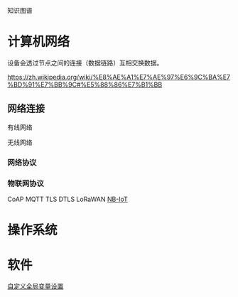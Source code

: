 知识图谱


# 计算机网络

设备会透过节点之间的连接（数据链路）互相交换数据。

https://zh.wikipedia.org/wiki/%E8%AE%A1%E7%AE%97%E6%9C%BA%E7%BD%91%E7%BB%9C#%E5%88%86%E7%B1%BB

## 网络连接

有线网络

无线网络



### 网络协议




### 物联网协议
CoAP
MQTT
TLS
DTLS
LoRaWAN
[NB-IoT](2022/01/nb-iot.md)


# 操作系统




# 软件

[自定义全局变量设置](2022/01/global-shell-set.md)